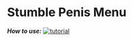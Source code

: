 # Stumble Penis Menu

***How to use:***
[![tutorial](https://img.youtube.com/vi/KXMasSmE0d8/0.jpg)](https://www.youtube.com/watch?v=KXMasSmE0d8)
